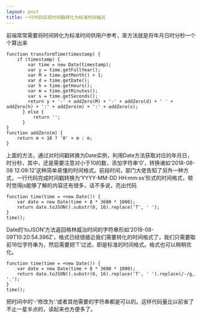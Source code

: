 ```yaml
---
layout: post
title: 一行代码实现时间戳转化为标准时间格式
---
```


前端常常需要将时间转化为标准时间供用户参考，笨方法就是将年月日时分秒一个个算出来

~~~
function transformTime(timestamp) {
    if (timestamp) {
        var time = new Date(timestamp);
        var y = time.getFullYear();
        var M = time.getMonth() + 1;
        var d = time.getDate();
        var h = time.getHours();
        var m = time.getMinutes();
        var s = time.getSeconds();
        return y + '-' + addZero(M) + '-' + addZero(d) + ' ' + addZero(h) + ':' + addZero(m) + ':' + addZero(s);
      } else {
          return '';
      }
}
function addZero(m) {
    return m < 10 ? '0' + m : m;
}
~~~

上面的方法，通过对时间戳转换为Date实例，利用Date方法获取对应的年月日，时分秒，其中，还是需要注意对小于10的数，添加字符串‘0’，转换诸如‘2018-08-08 12:09:12’这种简单易懂的时间格式。前段时间，部门大佬告知了另外一种方式，一行代码完成时间戳转换为‘YYYY-MM-DD HH:mm:ss’形式的时间格式，顿时觉得js能够了解的内容还有很多，话不多说，亮出代码

~~~
function time(time = +new Date()) {
    var date = new Date(time + 8 * 3600 * 1000);
    return date.toJSON().substr(0, 16).replace('T', ' ');
}
time();
~~~

Date的‘toJSON’方法返回格林威治时间的字符串形如‘2018-08-09T10:20:54.396Z’，格式已经很接近我们需要转化的时间格式了，我们只需要取前16位字符串为，然后需要把‘T’过滤，即是标准的时间格式。格式也可以稍稍优化。

~~~
function time(time = +new Date()) {
    var date = new Date(time + 8 * 3600 * 1000);
    return date.toJSON().substr(0, 16).replace('T', ' ').replace(/-/g, '.');
}
time();
~~~

把时间中的‘-’修改为‘.’或者其他需要的字符串都是可以的。这样代码量比以前省了不止一星半点的，读起来也方便多了。
